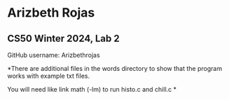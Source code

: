 # Arizbeth Rojas
## CS50 Winter 2024, Lab 2

GitHub username: Arizbethrojas

*There are additional files in the words directory to show that the program works with example txt files. 

You will need like link math (-lm) to run histo.c and chill.c *
